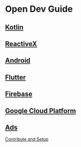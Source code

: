 # Open Dev Guide 

## [Kotlin](kotlin/kotlin.md)

## [ReactiveX](rx/rx.md)

## [Android](android/android.md)

## [Flutter](flutter/flutter.md)

## [Firebase](firebase/firebase.md)

## [Google Cloud Platform](gcp/gcp.md)

## [Ads](ads/ads.md)
[Contribute and Setup](setup.md)